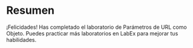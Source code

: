 # Resumen

¡Felicidades! Has completado el laboratorio de Parámetros de URL como Objeto. Puedes practicar más laboratorios en LabEx para mejorar tus habilidades.
